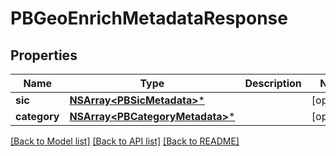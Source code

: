 # PBGeoEnrichMetadataResponse

## Properties
Name | Type | Description | Notes
------------ | ------------- | ------------- | -------------
**sic** | [**NSArray&lt;PBSicMetadata&gt;***](PBSicMetadata.md) |  | [optional] 
**category** | [**NSArray&lt;PBCategoryMetadata&gt;***](PBCategoryMetadata.md) |  | [optional] 

[[Back to Model list]](../README.md#documentation-for-models) [[Back to API list]](../README.md#documentation-for-api-endpoints) [[Back to README]](../README.md)


